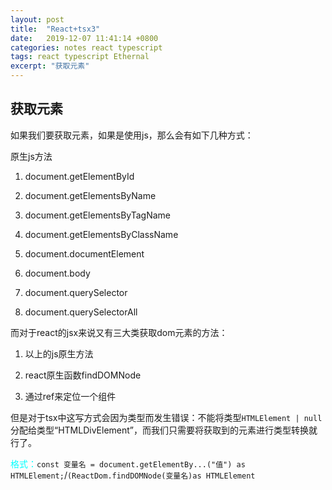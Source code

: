 ```yaml
---
layout: post
title:  "React+tsx3"
date:   2019-12-07 11:41:14 +0800
categories: notes react typescript
tags: react typescript Ethernal
excerpt: "获取元素"
---
```


## 获取元素

如果我们要获取元素，如果是使用js，那么会有如下几种方式：

原生js方法

1. document.getElementById

2. document.getElementsByName

3. document.getElementsByTagName

4. document.getElementsByClassName

5. document.documentElement

6. document.body

7. document.querySelector

8. document.querySelectorAll

而对于react的jsx来说又有三大类获取dom元素的方法：

1. 以上的js原生方法

2. react原生函数findDOMNode

3. 通过ref来定位一个组件

但是对于tsx中这写方式会因为类型而发生错误：不能将类型`HTMLElement | null`分配给类型“HTMLDivElement”，而我们只需要将获取到的元素进行类型转换就行了。

<span style="color:aqua">格式：</span>`const 变量名 = document.getElementBy...("值") as HTMLElement;`/`(ReactDom.findDOMNode(变量名)as HTMLElement`
